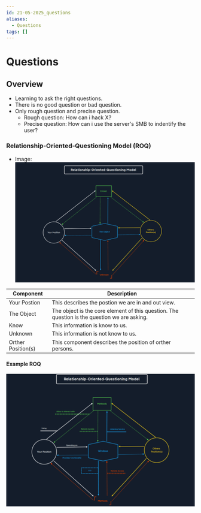 ```yaml
---
id: 21-05-2025_questions
aliases:
  - Questions
tags: []
---
```


# Questions

## Overview

- Learning to ask the right questions.
- There is no good question or bad question.
- Only rough question and precise question.
  - Rough question: How can i hack X?
  - Precise question: How can i use the server's SMB to indentify the user?

### Relationship-Oriented-Questioning Model (ROQ)

- Image: ![ROQ-Model](../assets/imgs/ROQ-Model.png)

| Component           | Description     |
|---------------------|---------------  |
| Your Postion        | This describes the postion we are in and out view.|
| The Object          | The object is the core element of this question. The question is the question we are asking.|
| Know                | This information is know to us.|
| Unknown             | This information is not know to us.|
| Orther Position(s)  | This component describes the position of orther persons.|

#### Example ROQ

![ROQ-Method-Access-Remote-Win.png](../assets/imgs/ROQ-Method-Access-Remote-Win.png)
